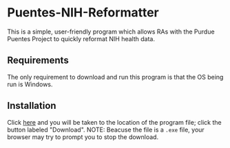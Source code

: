 # Puentes-NIH-Reformatter
This is a simple, user-friendly program which allows RAs with the Purdue Puentes Project to quickly reformat NIH health data.

## Requirements
The only requirement to download and run this program is that the OS being run is Windows.

## Installation
Click [here](https://github.com/Reis-McMillan/Puentes-NIH-Reformatter/blob/171495f00ee1f0a8c82711c986ffaa8273162d57/dist/main.exe) and you will be taken to the location of the program file; click the button labeled "Download". NOTE: Beacuse the file is a `.exe` file, your browser may try to prompt you to stop the download.
